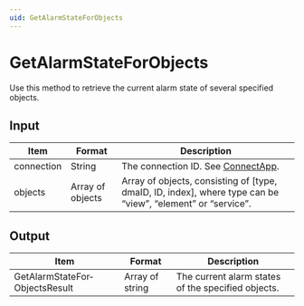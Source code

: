 ```yaml
---
uid: GetAlarmStateForObjects
---
```


# GetAlarmStateForObjects

Use this method to retrieve the current alarm state of several specified objects.

## Input

| Item | Format | Description |
|--|--|--|
| connection | String | The connection ID. See [ConnectApp](xref:ConnectApp). |
| objects | Array of objects | Array of objects, consisting of \[type, dmaID, ID, index\], where type can be “view”, “element” or “service”. |

## Output

| Item                           | Format          | Description                                        |
|--------------------------------|-----------------|----------------------------------------------------|
| GetAlarmStateFor­ObjectsResult | Array of string | The current alarm states of the specified objects. |
